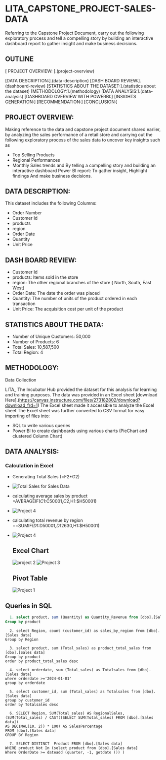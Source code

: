 
# LITA_CAPSTONE_PROJECT-SALES-DATA
Referring to the Capstone Project Document, carry out the following exploratory process and tell a compelling story by building an interactive dashboard report to gather insight and make business decisions.

## OUTLINE

[ PROJECT OVERVIEW: ].(project-overview)

[DATA DESCRIPTION:].(data-description)
[DASH BOARD REVIEW:].(dashboard-review)
[STATISTICS ABOUT THE DATASET:].(statistics about the dataset)
[METHODOLOGY:].(methodology)
[DATA ANALYSIS:].(data-analysis)
[DASHBOARD OVERVIEW WITH POWERBI:]
[INSIGHTS GENERATION:]
[RECOMMENDATION:]
[CONCLUSION:]

## PROJECT OVERVIEW:

Making reference to the data and capstone project document shared earlier, by analyzing the sales performance of a retail store and carrying out the following exploratory process of the sales data to uncover key insights such as

- Top Selling Products
-  Regional Performances
-  Monthly Sales trends and By telling a compelling story and building an interactive dashboard Power BI report: To gather insight, Highlight findings And make business decisions.

## DATA DESCRIPTION:

This dataset includes the following Columns:

- Order Number
- Customer Id
- products
- region
- Order Date
- Quantity
- Unit Price

## DASH BOARD REVIEW:

- Customer Id
- products: Items sold in the store
- region: The other regional branches of the store ( North, South, East West)
- Order Date: The date the order was placed
- Quantity: The number of units of the product ordered in each transaction
- Unit Price: The acquisition cost per unit of the product

## STATISTICS ABOUT THE DATA:

- Number of Unique Customers: 50,000 
- Number of Products: 6
- Total Sales: 10,587,500
- Total Region: 4

## METHODOLOGY:

Data Collection

LITA_ The Incubator Hub provided the dataset for this analysis for learning and training purposes. The data was provided in an Excel sheet [download Here].(https://canvas.instructure.com/files/273182802/download?download_frd=1)
The Excel sheet made it accessible to analyze the Excel sheet The Excel sheet was further converted to CSV format for easy importing of files into:
- SQL to write various queries
- Power BI to create dashboards using various charts (PieChart and clustered Column Chart)

## DATA ANALYSIS: 

### Calculation in Excel
- Generating Total Sales (=F2*G2)
- ![Total Sales for Sales Data](https://github.com/user-attachments/assets/7e90ba29-a176-4cd1-8c8b-9d03c9361b0e)

- calculating average sales by product  =AVERAGEIF($C1:$C50001,$C2,$H1:$H50001)
- ![Project 4](https://github.com/user-attachments/assets/d20ff639-09ae-4d4d-a0aa-9525fa845a04)

- calculating total revenue by region  ==SUMIF($D1:$D50001,$D12630,$H1:$H50001)
- ![Project 4](https://github.com/user-attachments/assets/7ceb8900-cb3f-409e-8c63-1b0f578998ef)

  ## Excel Chart
  
  ![project 2](https://github.com/user-attachments/assets/8838f738-42d1-488a-ab80-5b3d1cdf905f)
  ![Project 3](https://github.com/user-attachments/assets/cee8d208-0143-4d15-a4e0-195b3368c375)

  ## Pivot Table

  ![Project 1](https://github.com/user-attachments/assets/79365e24-f479-4f81-a0f5-b5682f081b48)

## Queries in SQL

``` SQL
  1. select product, sum (Quantity) as Quantity_Revenue from [dbo].[Sales data]
Group by product
```
```
  2. select Region, count (customer_id) as sales_by_region from [dbo].[Sales data]
Group by Region
```
```
  3. select product, sum (Total_sales) as product_total_sales from [dbo].[Sales data]
Group by product
order by product_total_sales desc
```
```
  4. select orderdate, sum (Total_sales) as Totalsales from [dbo].[Sales data]
where orderdate >='2024-01-01'
group by orderdate
```
```
  5. select customer_id, sum (Total_sales) as Totalsales from [dbo].[Sales data]
group by customer_id
order by Totalsales desc
```
```
  6. SELECT Region, SUM(Total_sales) AS RegionalSales, 
(SUM(Total_sales) / CAST((SELECT SUM(Total_sales) FROM [dbo].[Sales data])
AS DECIMAL(10, 2)) * 100) AS SalesPercentage
FROM [dbo].[Sales data]
GROUP BY Region
```
```
  7. SELECT DISTINCT  Product FROM [dbo].[Sales data]
WHERE product Not In (select product from [dbo].[Sales data]
Where OrderDate >= dateadd (quarter, -1, getdate ()) )
```


